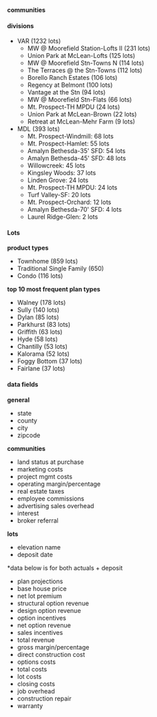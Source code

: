 **communities**
#### divisions

  - VAR (1232 lots)
    - MW @ Moorefield Station-Lofts II (231 lots)
    - Union Park at McLean-Lofts (125 lots)
    - MW @ Moorefield Stn-Towns N (114 lots)
    - The Terraces @ the Stn-Towns (112 lots)
    - Borello Ranch Estates (106 lots)
    - Regency at Belmont (100 lots)
    - Vantage at the Stn (94 lots)
    - MW @ Moorefield Stn-Flats (66 lots)
    - Mt. Prospect-TH MPDU (24 lots)
    - Union Park at McLean-Brown (22 lots)
    - Retreat at McLean-Mehr Farm (9 lots)
  - MDL (393 lots)
    - Mt. Prospect-Windmill: 68 lots
    - Mt. Prospect-Hamlet: 55 lots
    - Amalyn Bethesda-35' SFD: 54 lots
    - Amalyn Bethesda-45' SFD: 48 lots
    - Willowcreek: 45 lots
    - Kingsley Woods: 37 lots
    - Linden Grove: 24 lots
    - Mt. Prospect-TH MPDU: 24 lots
    - Turf Valley-SF: 20 lots
    - Mt. Prospect-Orchard: 12 lots
    - Amalyn Bethesda-70' SFD: 4 lots
    - Laurel Ridge-Glen: 2 lots

#### Lots
  **product types**
 - Townhome (859 lots)
 - Traditional Single Family (650)
 - Condo (116 lots)

  **top 10 most frequent plan types**
 - Walney (178 lots)
 - Sully (140 lots)
 - Dylan (85 lots)
 - Parkhurst (83 lots)
 - Griffith (63 lots)
 - Hyde (58 lots)
 - Chantilly (53 lots)
 - Kalorama (52 lots)
 - Foggy Bottom (37 lots)
 - Fairlane (37 lots)

#### data fields

**general**

- state
- county
- city
- zipcode

**communities**

- land status at purchase
- marketing costs
- project mgmt costs
- operating margin/percentage
- real estate taxes
- employee commissions
- advertising sales overhead
- interest
- broker referral

**lots**

- elevation name
- deposit date

\*data below is for both actuals \+ deposit

- plan projections
- base house price
- net lot premium
- structural option revenue
- design option revenue
- option incentives
- net option revenue
- sales incentives
- total revenue
- gross margin/percentage
- direct construction cost
- options costs
- total costs
- lot costs
- closing costs
- job overhead
- construction repair
- warranty

  
